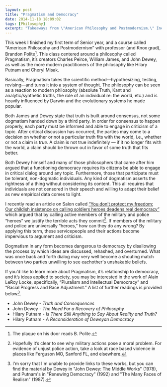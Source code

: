 ```yaml
---
layout: post
title: "Pragmatism and Democracy"
date: 2014-11-18 18:09:02
tags: [Philosophy]
excerpt: "Takeaways from \"American Philosophy and Postmodernism.\" Includes information on Pragmatism, John Dewey, Charles Peirce, and Alain LeRoy Locke as well as an article from Salon.com."
---
```

This week I finished my first term of Senior year, and a course called “American Philosophy and Postmodernism” with professor (and Knox grad), Brandon Polite[^1]. This class centered around a philosophy called Pragmatism, it’s creators Charles Peirce, William James, and John Dewey, as well as the more modern practitioners of the philosophy like Hilary Putnam and Cheryl Misak.

Basically, Pragmatism takes the scientific method—hypothesizing, testing, revising—and turns it into a system of thought. The philosophy can be seen as a reaction to modern philosophy (absolute Truth, Kant and analytic/synthetic truths, the role of an individual re: the world, etc.) and is heavily influenced by Darwin and the evolutionary systems he made popular. 

Both James and Dewey state that truth is built around consensus, not some dogmatism handed down by a third party. In order for consensus to happen properly, each party must be informed and able to engage in criticism of a topic. After critical discussion has occurred, the parties may come to a decision on whether or not a particular truth fits with the world, i.e., whether or not a claim is *true*. A claim is not true indefinitely — if it no longer fits with the world, a claim should be thrown out in favor of some truth that fits better.

Both Dewey himself and many of those philosophers that came after him argued that a functioning democracy requires its citizens be able to engage in critical dialog around any topic. Furthermore, those that participate must be tolerant, non-dogmatic individuals. Any kind of dogmatism asserts the rightness of a thing without considering its content. This all requires that individuals are not censored in their speech and willing to adapt their belief as new empirical data comes to light. 

I recently read an article on Salon called [“You don’t protect my freedom: Our childish insistence on calling soldiers heroes deadens real democracy”](http://www.salon.com/2014/11/09/you_dont_protect_my_freedom_our_childish_insistence_on_calling_soldiers_heroes_deadens_real_democracy/) which argued that by calling active members of the military and police “heroes” we justify the terrible acts they commit[^2]. If members of the military and police are universally “heroes,” how can they do any wrong? By applying this term, these servicepeople and their actions become impervious to argument and criticism.

Dogmatism in any form becomes dangerous to democracy by disallowing the process by which ideas are discussed, rehashed, and overturned. What was once back and forth dialog may very well become a shouting match between two parties unwilling to see eachother's unshakable beliefs.

If you’d like to learn more about Pragmatism, it’s relationship to democracy, and it’s ideas applied to society, you may be interested in the work of Alain LeRoy Locke, specifically, “Pluralism and Intellectual Democracy” and “Racial Progress and Race Adjustment.” A list of further readings is provided below[^3].

 

- John Dewey - *Truth and Consequences*
- John Dewey - *The Need For a Recovery of Philosophy*
- Hilary Putnam - *Is There Still Anything to Say About Reality and Truth?*
- Hilary Putnam - *A Reconsideration of Deweyan Democracy*



[^1]: The plaque on his door reads B. Polite.
[^2]: Hopefully it’s clear to see why military actions pose a moral problem. For evidence of unjust police action, take a look at race based violence in places like Ferguson MO, Sanford FL, and elsewhere.
[^3]: I'm sorry that I'm unable to provide links to these works, but you can find the material by Dewey in "John Dewey: The Middle Works" (1978), and Putnam's in "Renewing Democracy" (1992) and "The Many Faces of Realism" (1987).
